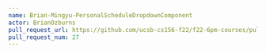 ```yaml
---
name: Brian-Mingyu-PersonalScheduleDropdownComponent
actor: BrianOzburns
pull_request_url: https://github.com/ucsb-cs156-f22/f22-6pm-courses/pull/27
pull_request_num: 27
---
```

